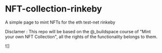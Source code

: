 # NFT-collection-rinkeby
A simple page to mint NFTs for the eth test-net rinkeby

Disclamer : This repo will be based on the @_buildspace course of "Mint your own NFT Collection", all the rights of the functionality belongs to them.

![]
